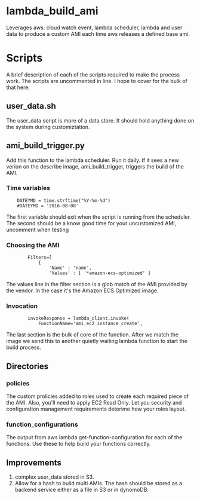 # lambda_build_ami
Leverages aws: cloud watch event, lambda scheduler, lambda and user data to produce a custom AMI each time aws releases a defined base ami.

# Scripts
A brief description of each of the scripts required to make the process work. The scripts are uncommented in line. I hope to cover  for the bulk of that here.
## user_data.sh
The user_data script is more of a data store. It should hold anything done on the system during customiztation.
## ami_build_trigger.py
Add this function to the lambda scheduler. Run it daily. If it sees a new verion on the describe image, ami_build_trigger, triggers the build of the AMI.
### Time variables
```
    DATEYMD = time.strftime("%Y-%m-%d")
    #DATEYMD = '2016-08-08'
```
The first variable should exit when the script is running from the scheduler. The second should be a know good time for your uncustomized AMI, uncomment when testing
### Choosing the AMI
```
    	Filters=[
    		{ 
    			'Name' : 'name',
    			'Values' : [ '*amazon-ecs-optimized' ]
```
The values line in the filter section is a glob match of the AMI provided by the vendor. In the case it's the Amazon ECS Optimized image.
### Invocation
```
        invokeResponse = lambda_client.invoke(
            FunctionName='ami_ec2_instance_create',
```
The last section is the bulk of core of the function. After we match the image we send this to another quietly waiting lambda function to start the build process.
##
## Directories
### policies
The custom prolicies added to roles used to create each required piece of the AMI. Also, you'll need to apply EC2 Read Only. Let you security and configuration management requirements deterime how your roles layout.
### function_configurations
The output from aws lambda get-function-configuration for each of the functions. Use these to help  build your functions correctly.

## Improvements
1. complex user_data stored in S3.
2. Allow  for a hash to build multi AMIs. The hash should be stored as a backend service either as a file in S3 or in dynomoDB.
